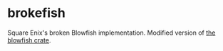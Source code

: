 # brokefish

Square Enix's broken Blowfish implementation. Modified version of [the blowfish crate](https://lib.rs/crates/blowfish).
